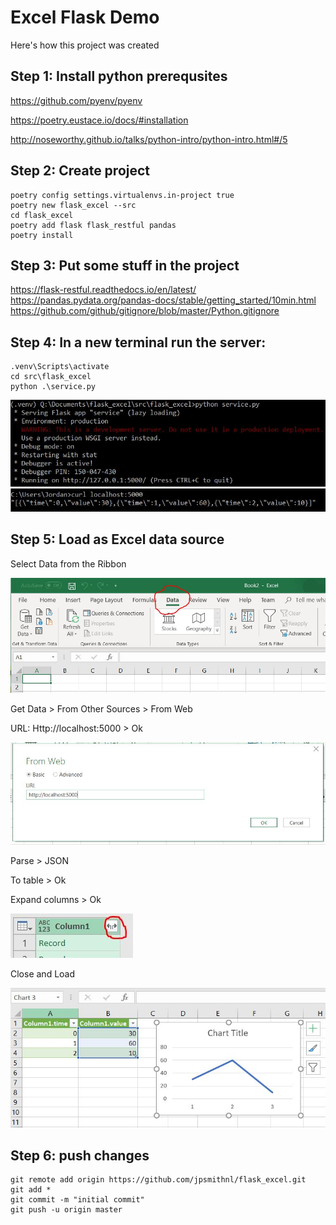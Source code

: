 # Excel Flask Demo

Here's how this project was created

## Step 1: Install python prerequsites
https://github.com/pyenv/pyenv

https://poetry.eustace.io/docs/#installation

http://noseworthy.github.io/talks/python-intro/python-intro.html#/5

## Step 2: Create project
```
poetry config settings.virtualenvs.in-project true
poetry new flask_excel --src
cd flask_excel
poetry add flask flask_restful pandas
poetry install
```

## Step 3: Put some stuff in the project
https://flask-restful.readthedocs.io/en/latest/
https://pandas.pydata.org/pandas-docs/stable/getting_started/10min.html
https://github.com/github/gitignore/blob/master/Python.gitignore

## Step 4: In a new terminal run the server:
```
.venv\Scripts\activate
cd src\flask_excel
python .\service.py
```
![alt text](https://github.com/jpsmithnl/flask_excel/blob/master/img/run_service.JPG "run service")
![alt text](https://github.com/jpsmithnl/flask_excel/blob/master/img/check_service.JPG "check service")


## Step 5: Load as Excel data source
Select Data from the Ribbon

![alt text](https://github.com/jpsmithnl/flask_excel/blob/master/img/excel.JPG "ribbon")

Get Data > From Other Sources > From Web

URL: Http://localhost:5000 > Ok

![alt text](https://github.com/jpsmithnl/flask_excel/blob/master/img/data_source.JPG "data source")

Parse > JSON 

To table > Ok

Expand columns > Ok

![alt text](https://github.com/jpsmithnl/flask_excel/blob/master/img/expand.JPG "expand")

Close and Load

![alt text](https://github.com/jpsmithnl/flask_excel/blob/master/img/result.JPG "result")



## Step 6: push changes
```
git remote add origin https://github.com/jpsmithnl/flask_excel.git
git add *
git commit -m "initial commit"
git push -u origin master
```

